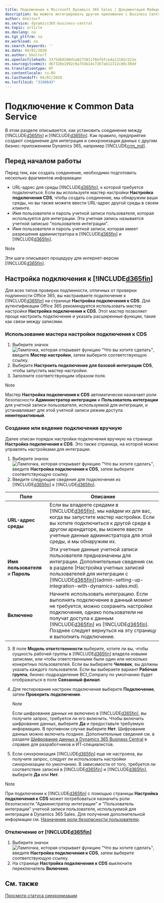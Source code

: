 ```yaml
---
title: Подключение к Microsoft Dynamics 365 Sales | Документация Майкрософт
description: Вы можете интегрировать другие приложения с Business Central через Common Data Service.
author: bholtorf
ms.service: dynamics365-business-central
ms.topic: article
ms.devlang: na
ms.tgt_pltfrm: na
ms.workload: na
ms.search.keywords: ''
ms.date: 04/01/2020
ms.author: bholtorf
ms.openlocfilehash: 3375db0208d1a0275011f0efbfce4a13102c522e
ms.sourcegitcommit: d67328e1992c9a754b14c7267ab11312c80c38dd
ms.translationtype: HT
ms.contentlocale: ru-RU
ms.lasthandoff: 04/01/2020
ms.locfileid: "3196643"
---
```

# <a name="connect-to-common-data-service"></a>Подключение к Common Data Service
В этом разделе описывается, как установить соединение между [!INCLUDE[d365fin](includes/d365fin_md.md)] и [!INCLUDE[d365fin](includes/cds_long_md.md)]. Как правило, предприятия создают соединение для интеграции и синхронизации данных с другим бизнес-приложением Dynamics 365, например [!INCLUDE[crm_md](includes/crm_md.md)].  

## <a name="before-you-start"></a>Перед началом работы
Перед тем, как создать соединение, необходимо подготовить несколько фрагментов информации:  

* URL-адрес для среды [!INCLUDE[d365fin](includes/cds_long_md.md)], к которой требуется подключиться. Если вы используете мастер настройки **Настройка подключения CDS**, чтобы создать соединение, мы обнаружим ваши среды, но вы также можете ввести URL-адрес другой среды в своем клиенте.  
* Имя пользователя и пароль учетной записи пользователя, которая используется для интеграции. Эта учетная запись называется учетной записью "пользователя интеграции". 
* Имя пользователя и пароль учетной записи, которая имеет разрешения администратора в [!INCLUDE[d365fin](includes/d365fin_md.md)] и [!INCLUDE[d365fin](includes/cds_long_md.md)].  

> [!Note]
> Эти шаги описывают процедуру для интернет-версии [!INCLUDE[d365fin](includes/d365fin_md.md)].

## <a name="set-up-a-connection-to-d365fin"></a>Настройка подключения к [!INCLUDE[d365fin](includes/cds_long_md.md)]  
Для всех типов проверки подлинности, отличных от проверки подлинности Office 365, вы настраиваете подключение к [!INCLUDE[d365fin](includes/cds_long_md.md)] на странице **Настройка подключения к CDS**. Для аутентификации Office 365 рекомендуется использовать мастер настройки **Настройка подключения к CDS**. Этот мастер позволяет проще настроить подключение и указать расширенные функции, такие как связи между записями.  

### <a name="to-use-the-cds-connection-setup-assisted-setup-guide"></a>Использование мастера настройки подключения к CDS 
1. Выберите значок ![Лампочка, которая открывает функцию "Что вы хотите сделать"](media/ui-search/search_small.png "Что вы хотите сделать"), введите **Мастер настройки**, затем выберите соответствующую ссылку.
2. Выберите **Настроить подключение для базовой интеграции CDS**, чтобы запустить мастер настройки.
3. Заполните соответствующим образом поля.

> [!Note]
> Мастер **Настройка подключения к CDS** автоматически назначает роли безопасности **Администратор интеграции** и **Пользователь интеграции** для учетной записи пользователя, используемой для интеграции, и устанавливает для этой учетной записи режим доступа **неинтерактивный**.

### <a name="to-create-or-maintain-the-connection-manually"></a>Создание или ведение подключения вручную
Далее описан порядок настройки подключения вручную на странице **Настройка подключения к CDS**. Это также страница, на которой можно управлять настройками для интеграции.

1. Выберите значок ![Лампочка, которая открывает функцию "Что вы хотите сделать"](media/ui-search/search_small.png "Что вы хотите сделать"), введите **Настройка подключения к CDS**, затем выберите соответствующую ссылку.
2. Введите следующие сведения для подключения из [!INCLUDE[d365fin](includes/cds_long_md.md)] к [!INCLUDE[d365fin](includes/d365fin_md.md)].

|Поле|Описание|
|-----|-----|
|**URL-адрес среды**|Если вы владеете средами в [!INCLUDE[d365fin](includes/cds_long_md.md)], мы найдем их для вас, когда вы запустите мастер настройки. Если вы хотите подключиться к другой среде в другом арендаторе, вы можете ввести учетные данные администратора для этой среды, и мы обнаружим их. |
|**Имя пользователя** и **Пароль**|Эти учетные данные учетной записи пользователя предназначены для интеграции. Дополнительные сведения см. в разделе [Настройка учетных записей пользователей для интеграции с [!INCLUDE[d365fin](includes/cds_long_md.md)]](admin-setting-up-integration-with-dynamics-sales.md).|
|**Включено**|Начните использовать интеграцию. Если выполнять подключение в данный момент не требуется, можно сохранить настройки подключения, однако пользователи не получат доступа к данным [!INCLUDE[d365fin](includes/cds_long_md.md)] из [!INCLUDE[d365fin](includes/d365fin_md.md)]. Позднее следует вернуться на эту страницу и выполнить подключение.  |

3. В поле **Модель ответственности** выберите, хотите ли вы, чтобы сущность рабочей группы в [!INCLUDE[d365fin](includes/cds_long_md.md)] владела новыми записями, или чтобы ответственными были один или несколько конкретных пользователей. Если вы выбираете **Человек**, вы должны указать каждого пользователя. Если вы выбираете вариант **Рабочая группа**, бизнес-подразделение BCI_Company по умолчанию будет отображаться в поле **Связанный филиал**.

<!--Need to verify the details in this table, are these specific to Sales maybe?
Enter the following advanced settings.

|Field|Description|
|-----|-----|
|**[!INCLUDE[d365fin](includes/d365fin_md.md)] Users Must Map to CDS Users**|If you are using the Person ownership model, specify whether [!INCLUDE[d365fin](includes/d365fin_md.md)] user accounts must have a matching user accounts in [!INCLUDE[d365fin](includes/cds_long_md.md)]. The **Office 365 Authentication Email** of the [!INCLUDE[d365fin](includes/d365fin_md.md)] user must be the same as the **Primary Email** of the [!INCLUDE[crm_md](includes/crm_md.md)] user.<br /><br /> If you set the value to **Yes**, [!INCLUDE[d365fin](includes/d365fin_md.md)] users who do not have a matching [!INCLUDE[crm_md](includes/crm_md.md)] user account will not have [!INCLUDE[d365fin](includes/d365fin_md.md)] integration capabilities in the user interface. Access to [!INCLUDE[crm_md](includes/crm_md.md)] data directly from [!INCLUDE[d365fin](includes/d365fin_md.md)] is done on behalf of the [!INCLUDE[crm_md](includes/crm_md.md)] user account.<br /><br /> If you set the value to **No**, all [!INCLUDE[d365fin](includes/d365fin_md.md)] users will have [!INCLUDE[crm_md](includes/crm_md.md)] integration capabilities in the user interface. Access to [!INCLUDE[crm_md](includes/crm_md.md)] data is done on behalf of the [!INCLUDE[crm_md](includes/crm_md.md)] connection (integration) user.|
|**Current Business Central Salesperson is Mapped to a User**|Indicates whether your user account is mapped to an account in [!INCLUDE[crm_md](includes/crm_md.md)] <!--double check the name of this field|-->

4. Для тестирования настроек подключения выберите **Подключение**, затем **Проверить подключение**.  

    > [!NOTE]  
    >  Если шифрование данных не включено в [!INCLUDE[d365fin](includes/d365fin_md.md)], вы получите запрос, требуется ли его включить. Чтобы включить шифрование данных, выберите **Да** и предоставьте требуемую информацию. В противном случае выберите **Нет**. Шифрование данных можно включить позднее. Дополнительные сведения см. в разделе [Шифрование данных в Dynamics 365 Business Central](/dynamics365/business-central/dev-itpro/developer/devenv-encrypting-data.md) в справке для разработчиков и ИТ-специалистов.  

5. Если синхронизация [!INCLUDE[d365fin](includes/cds_long_md.md)] еще не настроена, вы получите запрос, следует ли использовать настройки синхронизации по умолчанию. В зависимости от того, требуется ли соответствие записей в [!INCLUDE[d365fin](includes/cds_long_md.md)] и [!INCLUDE[d365fin](includes/d365fin_md.md)], выберите **Да** или **Нет**.

> [!Note]
> При подключении к [!INCLUDE[d365fin](includes/cds_long_md.md)] с помощью страницы **Настройка подключения к CDS** может потребоваться назначить роли безопасности "Администратор интеграции" и "Пользователь интеграции" учетной записи пользователя, используемой для интеграции в Dynamics 365 Sales. Для получения дополнительной информации см. [Назначение роли безопасности пользователю](/dynamics365/customer-engagement/admin/create-users-assign-online-security-roles#assign-a-security-role-to-a-user.md).

### <a name="to-disconnect-from-d365fin"></a>Отключение от [!INCLUDE[d365fin](includes/cds_long_md.md)]  
1. Выберите значок ![Лампочка, которая открывает функцию "Что вы хотите сделать"](media/ui-search/search_small.png "Что вы хотите сделать"), введите **Настройка подключения к CDS**, затем выберите соответствующую ссылку.
2. На странице **Настройка подключения к CDS** выключите переключатель **Включено**.  

## <a name="see-also"></a>См. также  
[Просмотр статуса синхронизации](admin-how-to-view-synchronization-status.md)  
